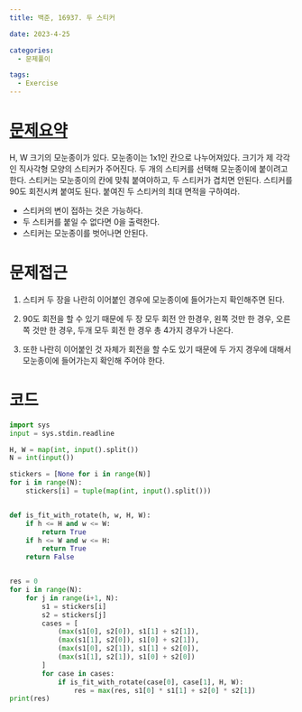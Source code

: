 ```yaml
---
title: 백준, 16937. 두 스티커

date: 2023-4-25

categories:
  - 문제풀이

tags:
  - Exercise
---
```


# [문제요약](https://www.acmicpc.net/problem/16937)

H, W 크기의 모눈종이가 있다. 모눈종이는 1x1인 칸으로 나누어져있다. 크기가 제 각각인 직사각형 모양의 스티커가 주어진다. 두 개의 스티커를 선택해 모눈종이에 붙이려고한다. 스티커는 모눈종이의 칸에 맞춰 붙여야하고, 두 스티커가 겹치면 안된다. 스티커를 90도 회전시켜 붙여도 된다. 붙여진 두 스티커의 최대 면적을 구하여라. 

- 스티커의 변이 접하는 것은 가능하다.
- 두 스티커를 붙일 수 없다면 0을 출력한다.
- 스티커는 모눈종이를 벗어나면 안된다.

# 문제접근

1. 스티커 두 장을 나란히 이어붙인 경우에 모눈종이에 들어가는지 확인해주면 된다.

2. 90도 회전을 할 수 있기 때문에 두 장 모두 회전 안 한경우, 왼쪽 것만 한 경우, 오른쪽 것만 한 경우, 두개 모두 회전 한 경우 총 4가지 경우가 나온다.

3. 또한 나란히 이어붙인 것 자체가 회전을 할 수도 있기 때문에 두 가지 경우에 대해서 모눈종이에 들어가는지 확인해 주어야 한다.

# 코드

```python
import sys
input = sys.stdin.readline

H, W = map(int, input().split())
N = int(input())

stickers = [None for i in range(N)]
for i in range(N):
    stickers[i] = tuple(map(int, input().split()))


def is_fit_with_rotate(h, w, H, W):
    if h <= H and w <= W:
        return True
    if h <= W and w <= H:
        return True
    return False


res = 0
for i in range(N):
    for j in range(i+1, N):
        s1 = stickers[i]
        s2 = stickers[j]
        cases = [
            (max(s1[0], s2[0]), s1[1] + s2[1]),
            (max(s1[1], s2[0]), s1[0] + s2[1]),
            (max(s1[0], s2[1]), s1[1] + s2[0]),
            (max(s1[1], s2[1]), s1[0] + s2[0])
        ]
        for case in cases:
            if is_fit_with_rotate(case[0], case[1], H, W):
                res = max(res, s1[0] * s1[1] + s2[0] * s2[1])
print(res)

```
